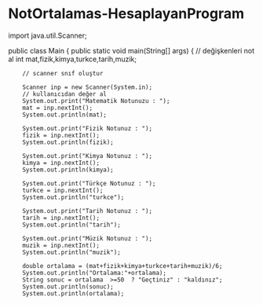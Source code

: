 # NotOrtalamas-HesaplayanProgram
import java.util.Scanner;

public class Main {
    public static void main(String[] args) {
      // değişkenleri not al
      int mat,fizik,kimya,turkce,tarih,muzik;

        // scanner snıf oluştur

        Scanner inp = new Scanner(System.in);
        // kullanıcıdan değer al
        System.out.print("Matematik Notunuzu : ");
        mat = inp.nextInt();
        System.out.println(mat);

        System.out.print("Fizik Notunuz : ");
        fizik = inp.nextInt();
        System.out.println(fizik);

        System.out.print("Kimya Notunuz : ");
        kimya = inp.nextInt();
        System.out.println(kimya);

        System.out.print("Türkçe Notunuz : ");
        turkce = inp.nextInt();
        System.out.println("turkce");

        System.out.print("Tarih Notunuz : ");
        tarih = inp.nextInt();
        System.out.println("tarih");

        System.out.print("Müzik Notunuz : ");
        muzik = inp.nextInt();
        System.out.println("muzik");

        double ortalama = (mat+fizik+kimya+turkce+tarih+muzik)/6;
        System.out.println("Ortalama:"+ortalama);
        String sonuc = ortalama  >=50  ? "Geçtiniz" : "kaldınız";
        System.out.println(sonuc);
        System.out.println(ortalama);
